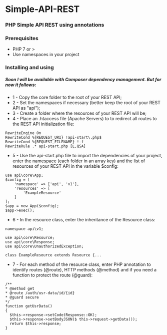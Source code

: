 # Simple-API-REST
### PHP Simple API REST using annotations

### Prerequisites

* PHP 7 or >
* Use namespaces in your project

### Installing and using

##### Soon I will be available with Composer dependency management. But for now it follows:

* 1 - Copy the core folder to the root of your REST API;
* 2 - Set the namespaces if necessary (better keep the root of your REST API as "api");
* 3 - Create a folder where the resources of your REST API will be;
* 4 - Place an .htaccess file (Apache Servers) to to redirect all routes to the REST API initialization file:
```
RewriteEngine On
RewriteCond %{REQUEST_URI} !api-start\.php$
RewriteCond %{REQUEST_FILENAME} !-f
RewriteRule .* api-start.php [L,QSA]
```

* 5 - Use the api-start.php file to import the dependencies of your project, enter the namespace (each folder in an array key) and the list of resources of your REST API in the variable $config:
```
use api\core\App;
$config = [
    'namespace' => ['api', 'v1'],
    'resources' => [
        'ExampleResource'
    ]
];
$app = new App($config);
$app->exec();
```

* 6 - In the resource class, enter the inheritance of the Resource class:
```
namespace api\v1;

use api\core\Resource;
use api\core\Response;
use api\core\UnauthorizedException;

class ExampleResource extends Resource {...
```

* 7 - For each method of the resource class, enter PHP annotation to identify routes (@route), HTTP methods (@method) and if you need a function to protect the route (@guard):
```
/**
* @method get
* @route /auth/usr-data/id/{id}
* @guard secure
*/
function getUsrData()
{
  $this->response->setCode(Response::OK);
  $this->response->setBodyJSON($ this->request->getData());
  return $this->response;
}
        
